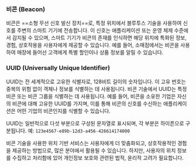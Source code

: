 ### 비콘 (Beacon) 

비콘은 ==소형 무선 신호 발신 장치==로, 특정 위치에서 블루투스 기술을 사용하여 신호를 주변의 스마트 기기에 전송합니다. 이 신호는 애플리케이션 또는 운영 체제 수준에서 감지될 수 있으며, 스마트 기기가 비콘의 존재를 인식하면 해당 위치에 특화된 정보, 경험, 상호작용을 사용자에게 제공할 수 있습니다. 예를 들어, 소매점에서는 비콘을 사용하여 매장에 들어선 고객에게 특별 할인이나 상품 정보를 알릴 수 있습니다.

### UUID (Universally Unique Identifier)

UUID는 전 세계적으로 고유한 식별자로, 128비트 길이의 숫자입니다. 이 고유 번호는 중복의 위험 없이 객체나 정보를 식별하는 데 사용됩니다. 비콘 기술에서 UUID는 특정 비콘 또는 비콘 그룹을 식별하는 데 사용됩니다. 예를 들어, 비콘을 소유한 기업은 자신의 비콘에 대해 고유한 UUID를 가지며, 이를 통해 비콘의 신호를 수신하는 애플리케이션은 어떤 기업의 비콘인지를 식별할 수 있습니다.

UUID는 일반적으로 다섯 부분으로 구성된 문자열로 표시되며, 각 부분은 하이픈으로 구분됩니다. 예: `123e4567-e89b-12d3-a456-426614174000`

비콘 기술을 사용한 위치 기반 서비스는 사용자에게 더 맞춤화되고, 상호작용적인 경험을 제공하는 방법으로, 많은 분야에서 활용될 수 있습니다. 하지만, 사용자의 위치 정보를 수집하고 처리함에 있어 개인정보 보호와 관련된 법적, 윤리적 고려가 필요합니다.